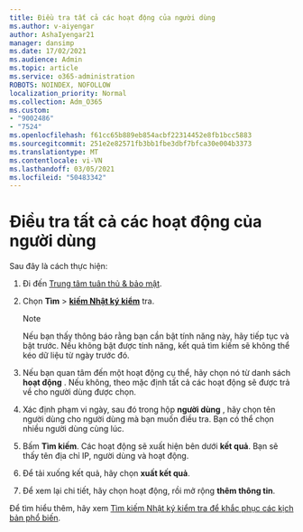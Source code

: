 ```yaml
---
title: Điều tra tất cả các hoạt động của người dùng
ms.author: v-aiyengar
author: AshaIyengar21
manager: dansimp
ms.date: 17/02/2021
ms.audience: Admin
ms.topic: article
ms.service: o365-administration
ROBOTS: NOINDEX, NOFOLLOW
localization_priority: Normal
ms.collection: Adm_O365
ms.custom:
- "9002486"
- "7524"
ms.openlocfilehash: f61cc65b889eb854acbf22314452e8fb1bcc5883
ms.sourcegitcommit: 251e2e82571fb3bb1fbe3dbf7bfca30e004b3373
ms.translationtype: MT
ms.contentlocale: vi-VN
ms.lasthandoff: 03/05/2021
ms.locfileid: "50483342"
---
```

# <a name="investigate-all-the-users-activities"></a>Điều tra tất cả các hoạt động của người dùng

Sau đây là cách thực hiện:

1. Đi đến [Trung tâm tuân thủ & bảo mật](https://go.microsoft.com/fwlink/p/?linkid=2077143).
1. Chọn **Tìm**  >  **[kiếm Nhật ký kiểm](https://go.microsoft.com/fwlink/?linkid=2103759)** tra.
    > [!NOTE]
    > Nếu bạn thấy thông báo rằng bạn cần bật tính năng này, hãy tiếp tục và bật trước. Nếu không bật được tính năng, kết quả tìm kiếm sẽ không thể kéo dữ liệu từ ngày trước đó.

1. Nếu bạn quan tâm đến một hoạt động cụ thể, hãy chọn nó từ danh sách **hoạt động** . Nếu không, theo mặc định tất cả các hoạt động sẽ được trả về cho người dùng được chọn.
1. Xác định phạm vi ngày, sau đó trong hộp **người dùng** , hãy chọn tên người dùng cho người dùng mà bạn muốn điều tra. Bạn có thể chọn nhiều người dùng cùng lúc.
1. Bấm **Tìm kiếm**. Các hoạt động sẽ xuất hiện bên dưới **kết quả**. Bạn sẽ thấy tên địa chỉ IP, người dùng và hoạt động.
1. Để tải xuống kết quả, hãy chọn **xuất kết quả**.
1. Để xem lại chi tiết, hãy chọn hoạt động, rồi mở rộng **thêm thông tin**.

Để tìm hiểu thêm, hãy xem [Tìm kiếm Nhật ký kiểm tra để khắc phục các kịch bản phổ biến](https://go.microsoft.com/fwlink/?linkid=2103944).